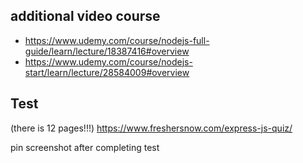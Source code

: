 ## additional video course

- https://www.udemy.com/course/nodejs-full-guide/learn/lecture/18387416#overview
- https://www.udemy.com/course/nodejs-start/learn/lecture/28584009#overview

## Test

(there is 12 pages!!!) https://www.freshersnow.com/express-js-quiz/

pin screenshot after completing test

